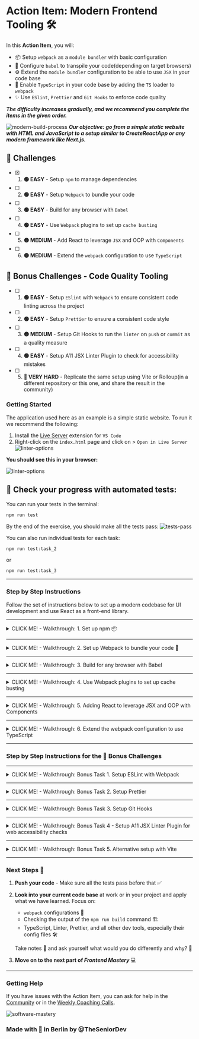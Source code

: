 # Action Item: Modern Frontend Tooling 🛠️

In this **Action Item**, you will:

- 📦 Setup `webpack` as a `module bundler` with basic configuration
- 📓 Configure `babel` to transpile your code(depending on target browsers)
- ⚙️ Extend the `module bundler` configuration to be able to use `JSX` in your code base
- 🤖 Enable `TypeScript` in your code base by adding the `TS` loader to `webpack`
- ✨ Use `ESlint`, `Prettier` and `Git Hooks` to enforce code quality

_**The difficulty increases gradually, and we recommend you complete the items in the given order.**_

![modern-build-process](examples/objective.png)
**_Our objective: go from a simple static website with HTML and JavaScript to a setup similar to CreateReactApp or any modern framework like Next.js._**

## 🚀 Challenges
- [X] 1. **🟢 EASY** - Setup `npm` to manage dependencies
- [ ] 2. **🟢 EASY** - Setup `Webpack` to bundle your code
- [ ] 3. **🟢 EASY** - Build for any browser with `Babel`
- [ ] 4. **🟢 EASY** - Use `Webpack` plugins to set up `cache busting` 
- [ ] 5. **🟡 MEDIUM** - Add React to leverage `JSX` and OOP with `Components`
- [ ] 6. **🟡 MEDIUM** - Extend the `webpack` configuration to use `TypeScript`

## 🎁 Bonus Challenges - Code Quality Tooling
- [ ] 1. **🟢 EASY** - Setup `ESlint` with `Webpack` to ensure consistent code linting across the project
- [ ] 2. **🟢 EASY** - Setup `Prettier` to ensure a consistent code style
- [ ] 3. **🟡 MEDIUM** - Setup Git Hooks to run the `linter` on `push` or `commit` as a quality measure
- [ ] 4. **🟢 EASY** - Setup A11 JSX Linter Plugin to check for accessibility mistakes
- [ ] 5. **🔴 VERY HARD** - Replicate the same setup using Vite or Rolloup(in a different repository or this one, and share the result in the community)


### Getting Started
The application used here as an example is a simple static website. To run it we recommend the following:

1. Install the [Live Server](https://marketplace.visualstudio.com/items?itemName=ritwickdey.LiveServer) extension for `VS Code`
2. Right-click on the `index.html` page and click on > `Open in Live Server`
![linter-options](examples/open_with_live_server.png)

**You should see this in your browser:**

![linter-options](examples/app_preview.png)

## 🏁 Check your progress with automated tests:
 
You can run your tests in the terminal:
```bash
npm run test
```

By the end of the exercise, you should make all the tests pass:
![tests-pass](examples/test_pass/all_tests_pass.png)

You can also run individual tests for each task:
```bash
npm run test:task_2
```

or 

```bash
npm run test:task_3
```


-----

### Step by Step Instructions

Follow the set of instructions below to set up a modern codebase for UI development and use React as a front-end library.

------
<details closed>
<summary>CLICK ME! - Walkthrough: 1. Set up npm 📦</summary>
<br>

**Note: This task was already done, and it is here just for reference, feel free to move on to the next one.**

1.1. To use different packages we need to set up the package manager - `npm` in this folder. In your terminal run:
```bash 
npm init -y
```

1.2. Add a `.gitignore` file to leave the `node_modules` out of your commits:
```bash 
echo "node_modules" > .gitignore 
```
**💡 Save the `.gitignore` file with the code editor to apply the changes.💡**

</details>


----
<details closed>
<summary>CLICK ME! - Walkthrough: 2. Set up Webpack to bundle your code 🎁</summary>
<br>

2.1. Install `webpack` as a development dependency by running:
```bash 
npm install webpack --save-dev
```

2.2. Add an empty `webpack` **configuration file**:
```bash 
echo "module.exports = {}" > webpack.config.js
```

2.3. Add an entry point to your `webpack.config.js` file:
```javascript 
const path = require("path");

module.exports = {
    entry: path.join(__dirname, "src/scripts.js"),
}
```

2.4. Add an `output` property to the `webpack` configuration file:
```javascript 
const path = require("path");

module.exports = {
    ...
    output: {
        path: path.resolve(__dirname, "build"),
        filename: "bundle.js",
    },
    mode: "production"
    ...
}
```

*Webpack will build a **[dependency graph](https://webpack.js.org/concepts/dependency-graph/)** based on our `exports/require` statements and bundle all the modules into a single file.*

2.5. Add a script to build the application for production in the `package.json` file:
```javascript 
    ...
    "scripts": {
        ...,
        "build": "webpack"
    },
    ...
```

2.6. Add `require/export` in your files so `webpack` can bundle your code:

2.6.1 Add exports at the end of the `src/askQuestionSet.js` file:
```javascript

... 
// This line at the bottom of the `src/askQuestionSet.js` file
module.exports = askQuestionSet;
```

2.6.2 Add an import to the top of `src/scripts.js` file:

```javascript
// This line at the top of the `src/scripts.js` file
const askQuestionSet = require("./askQuestionSet");

...
```

2.7. Run the `build` script and check the `/build` folder:
```bash 
npm run build
```

2.8. Add the `/build` folder to the `.gitignore file`:
```bash 
echo "build" >> .gitignore
```

**Save the `.gitignore` file with the code editor to apply the changes.**

2.9. Replace the `script` references with a single one, generated by `webpack`:
```html
    <!-- Replace this -->
    <script src="./src/askQuestionSet.js"></script>
    <script src="./src/scripts.js"></script>

    <!-- With this -->
    <script src="./build/bundle.js"></script>
```

**Open the `index.html` file with live server and check that it still works as expected.**

Check your solution by running the tests for this task in the terminal and make sure they pass:
```bash
npm run test:task_2
```

![tests-task-2](examples/test_pass/tests_task_2.png)

🎉 Congratulations! You are now using `Webpack` as a module bundler. 🎉

#### Solution: Task 2
- 🗂️ CODE SOLUTION - Setting up Webpack - `git checkout solution_task_2`
- 👩🏽‍💻 Video Explanation - [Setting up Webpack](https://www.loom.com/share/3f22d74f031545f79780957acdc002cc?sid=8f438df2-a4fd-4564-a30e-0d7fb665dd23)

</details>

----

<details closed>
<summary>CLICK ME! - Walkthrough: 3. Build for any browser with Babel </summary>
<br>

![babel_and_webpack.png](examples/task_03/babel_and_webpack.png)

Now that we use `webpack` to bundle our code we can extend our workflow in many different ways. The most common one is to add `Babel` as a **code transpiler** so we can build for all browsers but still use the latest `Javascript` features.

> Note: Webpack and also polyfill our code by default, but `babel` has much broader support and more complete polyfills.

[You can try out Babel online here](https://babeljs.io/repl).

Checkout the [Webpack loaders docs here](https://webpack.js.org/loaders/babel-loader). 

Follow the instructions to add `babel` to your code base:

3.1. Install the `babel` loader for `webpack` by running:
```bash
npm install -D babel-loader @babel/core @babel/preset-env webpack
```

3.2. Add the module configuration to your `webpack.config.js` file:
```javascript
module: {
    rules: [
        {
        test: /\.m?js$/,
        exclude: /(node_modules|bower_components)/,
        use: {
            loader: 'babel-loader',
            options: { // our code will be compatible with Internet Explorer 11
                presets: [["@babel/preset-env", { "targets": "IE 11" }]]
            }
        }
        }
    ]
}

```

**The loader will be used by `webpack` any time a `.js` file is found. Webpack will now use babel to translate the code following the configuration.**

3.3 You can now use advanced features like the `ES6` modules in your code. To test it out:

3.3.1 Replace the `common.js` export with an `es6` one in `src/askQuestionSet.js`:
```diff
// Replace:
-module.exports = askQuestionSet;

// With:
+export default askQuestionSet;
```

3.3.2 Replace the `common.js` import with an `es6` one in `src/scripts.js`:
```diff
// Replace:
-const askQuestionSet = require("./askQuestionSet.js");

// With:
+import askQuestionSet from "./askQuestionSet.js";

```

3.4. Run the `build` script again and check the app:

```bash 
npm run build
```
Everything should work just as before.


Check your solution by running the tests for this task in the terminal and make sure they pass:
```bash
npm run test:task_3
```
![tests-task-3](examples/test_pass/tests_task_3.png)

#### Solution: Task 3
- 🗂️ CODE SOLUTION - Adding Babel - `git checkout solution_task_3`
- 👩🏽‍💻 Video Explanation - [Setting up Babel](https://www.loom.com/share/5a7e82e452d74da890f4fbe8b86bbb48?sid=48c53d0f-042f-4a8d-bff9-e221d09280a1)
</details>

----

<details closed>
<summary>CLICK ME! - Walkthrough: 4. Use Webpack plugins to set up cache busting</summary>
<br>

`Webpack` offers many plugins to extend our workflow, optimize our code and improve the development experience. We will use it for now to set up [Cache Busting](https://javascript.plainenglish.io/what-is-cache-busting-55366b3ac022).

> 📝 Note: Cache Busting is a Senior Developer interview question, and we will dive deeper into it in the web performance section.

4.1. Setup `cache busting` by producing a **unique bundle name** every time:
Change the following in your `webpack.config.js` file:

```diff
...
output: {
    path: path.resolve(__dirname, "build"),
-    filename: "bundle.js",
+    filename: "[contenthash].bundle.js",
},
...
```

4.2. Run `build` and check your build folder:
```bash 
npm run build
```

The new bundle should have a unique name, containing an `unique hash`, based on its content:

![linter-options](examples/unique_hash_bundle.png)

**How can we add the unique name automatically to the `index.html` file?**

4.3. Install the [HTMLWebpackPlugin](https://webpack.js.org/plugins/html-webpack-plugin/):
```bash 
npm install --save-dev html-webpack-plugin
```

4.4. Add the following to your `webpack.config.js` file:
```diff
+ const HtmlWebpackPlugin = require('html-webpack-plugin');

module.exports = {
    entry: path.join(__dirname, "src/scripts.js"),
    output: {
        path: path.resolve(__dirname, "build"),
        filename: "[contenthash].bundle.js",
    },
+   plugins: [new HtmlWebpackPlugin({
+       template: path.join(__dirname, "public", "index.html")
+   })],
    mode: "production",
    module: {
        rules: [
            {
            test: /\.m?js$/,
            exclude: /(node_modules|bower_components)/,
            use: {
                loader: 'babel-loader',
                options: { // our code will be compatible with Internet Explorer 11
                    presets: [["@babel/preset-env", { "targets": "IE 11" }]]
                }
            }
            }
        ]
    }
}
```

4.5. Create a `/public` folder(this is sort of an industry standard/convention):
```bash 
mkdir public
```

**Note: the `/public` folder will be served from a CND most likelly - is where static assets like images or font files should go.**

4.6. Move the `index.html` file to the public folder:
```bash 
mv index.html public/index.html
```

4.7. Remove the `<script>` tag from the `.html` file:
```diff
    <h1>Software Mastery</h1>
    <button id="btn-one">Click Me</button>
-   <script src="./build/bundle.js"></script>
```

4.8. Remove the `build` folder:
```bash 
rm -rf build
```

4.9. Run `build` and check your build folder:
```bash 
npm run build
```
*You should see something like this:*
![html-output](examples/html_webpack_plugin_build.png)

**The plugin will add the generated bundles to the `html` file automatically:**
![script](examples/bundle_script.png)

Check your solution by running the tests for this task in the terminal and make sure they pass:
```bash
npm run test:task_4
```

![tests-task-4](examples/test_pass/tests_task_4.png)

#### Solution: Task 4
- 🗂️ CODE SOLUTION - Setting up the HTMLWebpackPlugin - `git checkout solution_task_4`
- 👩🏽‍💻 Video Explanation - [Setting up Cache Busting with Webpack](https://www.loom.com/share/f24f68b42d64457d928d69560d17fbf1?sid=dd53c0f7-fd27-43ac-b4a5-b84d6dce204c)

</details>

----

<details closed>
<summary>CLICK ME! - Walkthrough: 5. Adding React to leverage JSX and OOP with Components </summary>
<br>

5.1. Add `react-presets` for `Babel` as a dependency
```bash 
npm install --save-dev @babel/preset-react
```

5.2. Add react presets to the babel config in the `webpack` file:
```diff
    mode: "production",
    module: {
        rules: [
            {
+               test: /\.m?js|jsx$/,
                exclude: /(node_modules|bower_components)/,
                use: {
                        loader: 'babel-loader',
                        options: { // our code will be compatible with Internet Explorer 11
+                       presets: ["@babel/preset-react", ["@babel/preset-env", { "targets":   "IE 11" }]]
                    }
                }
            }
        ]
    }
```

5.3. Delete our old `code` as we will use `React` instead:
```bash 
rm src/askQuestionSet.js
rm src/scripts.js
```

5.4. Add `react` and `react-dom` as a dependency:
```bash 
npm install react-dom react
```

5.5. Add the new `React` code:
```bash 
touch src/index.jsx
```

In the `src/index.jsx` file add:
```javascript
import { createRoot } from 'react-dom/client';
import React from "react";

function App() {
    return (
        <div>
            <h3>Hello There! What is your name?</h3>
            <input></input>
            <button onClick={() => alert("Hello")}>Say Hello</button>
        </div>
    );
}

const root = createRoot(document.getElementById('root'));

root.render(<App />);
```

5.6. Change the entry point in the `webpack.config.js` file:
```diff
module.exports = {
...
-    entry: path.join(__dirname, "src/scripts.js"),
+    entry: path.join(__dirname, "src/index.jsx"),
...
}
```

5.7. In the `public/index.html` file add:
```html
<!DOCTYPE html>
<html lang="en">
<head>
    ...
</head>
<body> 
    <div id="root"></div>
</body>
</html>
```

5.8. Run the `build`, check the build folder and the browser:
```bash 
npm run build
```

5.9. Add a `development server` to improve the experience.

5.9.1 Extend the `webpack.config.js`:
```diff
module.exports = {
...
+    devServer: {
+       port: 3000
+},
...
}
```

5.9.2 Add a `dev` command to your `npm` scripts:
```diff 
module.exports = {
    ...
"scripts": {
        ...,
+        "dev": "webpack serve"
    },
    ...
}
```

5.9.3. Run the `dev` script and check the terminal and the browser:
```bash 
npm run dev
```
![script](examples/dev_server.png)

#### Congratulations, you are now using `React` with your very own Babel and Webpack setup!

Check your solution by running the tests for this task in the terminal and make sure they pass:
```bash
npm run test:task_5
```
![tests-task-5](examples/test_pass/tests_task_5.png)

#### Solution: Task 5
- 🗂️ CODE SOLUTION - Adding `React.js` - `git checkout solution_task_5`
- 👩🏽‍💻 Video Explanation - [Adding React.js](https://www.loom.com/share/b0f3af02e88d4685b7ff9c91cc848414?sid=3d9af127-852a-4e13-a11b-637dffd0d35d)

</details>

----

<details closed>
<summary>CLICK ME! - Walkthrough: 6. Extend the webpack configuration to use TypeScript</summary>
<br>

![ts-loader-and-babel](examples/task_06/ts-loader-and-babel.png)

Add `Typescript` using the [ts-loader](https://webpack.js.org/guides/typescript/)

6.1 Add the needed dependencies:
```bash
npm install --save-dev typescript ts-loader
```

6.2 Extend the `webpack` configuration to use `TypeScript`:
```diff
module: {
    rules: [
    {
        test: /\.m?js$/,
        exclude: /(node_modules|bower_components)/,
        use: {
            loader: 'babel-loader',
            options: { // our code will be compatible with Internet Explorer 11
                presets: [["@babel/preset-env", { "targets": "IE 11" }]]
            }
        }  
    }
+     {
+        test: /\.tsx?$/,
+         use: 'ts-loader',
+        exclude: /node_modules/,
+      },
    ],
},
```

6.3 Add a `tsconfig.json` file in the root folder. You can use the default `React` configuration here:
```json
{
    "compilerOptions": {
        "module": "commonjs",
        "noImplicitAny": true,
        "removeComments": true,
        "preserveConstEnums": true,
        "sourceMap": true,
        "esModuleInterop": true,
        "jsx": "react"
    },
    "include": [
        "src"
    ],
    "exclude": [
        "node_modules"
    ]
}
```

6.4 Change your files from `.jsx` to `.tsx` and you can now use static typing
```javascript
import { createRoot } from 'react-dom/client';
import React from "react";

function App() {
    return (
        <div>
            <h3>Hello There! What is your name?</h3>
            <input></input>
            <button onClick={() => alert("Hello")}>Say Hello</button>
        </div>
    );
}

const root = createRoot(document.getElementById('root'));

root.render(<App />);
```

You will need to install the react types to avoid any type errors. In your terminal:
```
npm i --save-dev @types/react-dom
```

6.5 Change your entry point in the `webpack.config.js` file to match the `.tsx` file:
```diff
module.exports = {
    ...
    mode: "development",
-   entry: path.join(__dirname, "src/index.tsx"),
+   entry: path.join(__dirname, "src/index.tsx"),
    ...
}
```

6.6 Run the app again and make sure everything compiles:
```bash
npm run dev
```

Check your solution by running the tests for this task in the terminal and make sure they pass:
```bash
npm run test:task_6
```
![tests-task-6](examples/test_pass/tests_task_5.png)


#### Solution: Task 6
- 🗂️ CODE SOLUTION - Adding `TypeScript` - `git checkout solution_task_6`
- 👩🏽‍💻 Video Explanation - [Adding TypeScript](https://www.loom.com/share/3f0c5b1decd940ffa0e59c90ecc8290f?sid=f6f60405-cf76-43c2-9b58-eb09ec347947)

</details>

----

### Step by Step Instructions for the 🎁 Bonus Challenges

---

<details closed>
<summary>CLICK ME! - Walkthrough: Bonus Task 1. Setup ESLint with Webpack</summary>
<br>

`Eslint` helps in identifying and reporting on patterns found in ECMAScript/JavaScript code, to make code more consistent and avoiding bugs.

1. Initialize ESLint configuration:
```bash 
npx eslint --init
```

2. Follow the prompts to set up ESLint based on your preferences (style, frameworks used, etc):

![eslint-setup](examples/bonus_tasks/task_01/eslint_config.png)

2.0 You will have to install some config dependencies, `eslint` will do it for you, just select `yes` when prompted:

![eslint-dependencies](examples/bonus_tasks/task_01/install_all_dependencies.png)

2.1 Due to compatibility issues, we had to install `eslint v8.0`:
![eslint-version](examples/bonus_tasks/task_01/eslint_version_select.png)

3. Once configured, you can add a script in your `package.json` to run Eslint:
```json
"scripts": {
    "lint": "eslint /src --fix"
}
```

> Note: The `--fix` flag will automatically fix some of the issues found by `ESLint`.

4. Run `ESLint` to check your code:
```bash
npm run lint
```

ESLint will now check your code for any issues based on the rules specified in your configuration.

To make `ESLint` work with VS code you need to install the [ESLint VSCode plugin from here](https://marketplace.visualstudio.com/items?itemName=dbaeumer.vscode-eslint).


5. You migh need to tweak the configuration to make it work well with `React`. In our case, we had to add the detect config, see below our final configuration:

```diff
import globals from "globals";
import pluginJs from "@eslint/js";
import tseslint from "typescript-eslint";
import pluginReactConfig from "eslint-plugin-react/configs/recommended.js";

export default [
  {files: ["src/**/*.{js,mjs,cjs,ts,jsx,tsx}"]},
  { languageOptions: { parserOptions: { ecmaFeatures: { jsx: true } } } },
  {languageOptions: { globals: globals.browser }},
  pluginJs.configs.recommended,
  ...tseslint.configs.recommended,
  pluginReactConfig,
+ {settings: { react: { version: "detect" } }}
];
```

##### Now we can integrate `linting` in our build process, so every time we build the application, we also check the code quality.

6. Install the `Webpack` plugin for `ESLint`:
```bash
npm install eslint-webpack-plugin --save-dev
```
See [the plugin documentation here](https://webpack.js.org/plugins/eslint-webpack-plugin/).

7. And extend the `webpack.config.js` file:
```diff
+const ESLintPlugin = require('eslint-webpack-plugin');

module.exports = {
  // ...
  plugins: [
    new HtmlWebpackPlugin({
      template: path.join(__dirname, "public", "index.html"),
    }),
+   new ESLintPlugin({
+      extensions: ['ts', 'tsx', 'js', 'jsx'], 
+      fix: true, 
+      configType: 'flat',
+      eslintPath: 'eslint/use-at-your-own-risk',
+   })
  ],
};
```

> Note: As `eslint` version 9.0 is still being adopted some compatibility issues might appear. 

You will now get `ESLint` warnings and errors every time you build the application.

You can check `ESLlint` works by adding an unused constant to our `index.jsx` file:
```diff
import { createRoot } from 'react-dom/client';
import React from "react";

+const test = "an unused constant";

function App() {
    return (
        <div>
            <h3>Hello There! What is your name?</h3>
            <input></input>
            <button onClick={() => alert("Hello")}>Say Hello</button>
        </div>
    );
}

const root = createRoot(document.getElementById('root'));

root.render(<App />);
```

And then run the `lint` script:
```bash
npm run lint
```

You should see the following error:

![eslint-error](examples/bonus_tasks/task_01/lint_error_example.png)


#### Congratulations, you are now using `ESLint` to enforce code quality in your project!

### Linter Setup for Jest
To be able to use jest global variables like `test` and `describe` we need to extend our `ESLint` configuration. Add the following to the `eslint.config.js`. First install the `eslint-plugin-jest`:
```bash
npm install eslint-plugin-jest --save-dev
```

And then extend the `eslint.config.js` file like this:
```diff
+import jest from 'eslint-plugin-jest'

export default [
  {files: ["src/**/*.{js,mjs,cjs,ts,jsx,tsx}"]},
  { languageOptions: { parserOptions: { ecmaFeatures: { jsx: true } } } },
  {languageOptions: { globals: globals.browser }},
  pluginJs.configs.recommended,
  ...tseslint.configs.recommended,
+ jest.configs['flat/style'],
  pluginReactConfig,
  {settings: { react: { version: "detect" } }}
];
```
> Note: open any of the tests files and check if the `describe` and `test` functions are recognized by the linter. You should have no linting errors.

#### Solution: Bonus Task 1
- 🗂️ CODE SOLUTION - Setting up `ESLint` - `git checkout new_bonus_task_01`

</details>

---

<details closed>
<summary>CLICK ME! - Walkthrough: Bonus Task 2. Setup Prettier</summary>
<br>

Prettier is an opinionated code formatter that supports many file types and enforces a consistent style.

1. Install Prettier:
```bash 
npm install --save-dev eslint-plugin-prettier eslint-config-prettier
npm install --save-dev --save-exact prettier
```

2. Create a `.prettierrc` file to configure Prettier:
```bash 
echo "{}" > .prettierrc
```

> Note: We will leave the configuration empty for now, but you can customize it to fit your needs.

3. Add the `prettier` preset to your `eslint` configuration:
```diff
extends:
...
import pluginJs from "@eslint/js";
import tseslint from "typescript-eslint";
import pluginReactConfig from "eslint-plugin-react/configs/recommended.js";
+import eslintPluginPrettierRecommended from "eslint-plugin-prettier/recommended";

export default [

  ...
  pluginJs.configs.recommended,
  ...tseslint.configs.recommended,
  pluginReactConfig,
  { settings: { react: { version: "detect" } } },
+ eslintPluginPrettierRecommended
];


```

4. Run the linter again, and have it format your code with prettier according to the rules specified in your `.prettierrc` file:
```bash
npm run lint
```

**NOTE: Prettier is optional, for most projects, `Eslint` is enough.**

To make `Prettier` work as the default formatter in VSCode you need to install the [VSCode plugin for Prettier from here](https://marketplace.visualstudio.com/items?itemName=esbenp.prettier-vscode).

#### Solution: Bonus Task 2
- 🗂️ CODE SOLUTION - Setting up `Prettier` as code formatter - `git checkout new_bonus_task_02`

</details>

---

<details closed>
<summary>CLICK ME! - Walkthrough: Bonus Task 3. Setup Git Hooks</summary>
<br>

Git Hooks can be used to run scripts at certain points in Git's execution process. This will enforce code quality and prevent bad code from being committed.

1. Install Husky, which simplifies the use of Git hooks:
```bash 
npx husky-init && npm install
```

2. Edit the husky pre-commit hook in `.husky/pre-commit` to run your linter and tests:
```bash
#!/bin/sh
. "$(dirname "$0")/_/husky.sh"

npm run lint && npm test
```

3. Make a change to your code, stage that change and commit:
```bash
git add .
git commit -m "some commit name here"
```

You should see the linter and tests run before the commit is made:
![git-hooks](examples/bonus_tasks/task_03/git_hooks.png)

4. [Optional] Setup `lint-staged` so we only lint and format the code that has changed in the commit, not the whole codebase. This will make the pre-commit hooks faster on larget codebases and make sure the developer experience is still great. [Check out the docs here](https://github.com/lint-staged/lint-staged?tab=readme-ov-file#installation-and-setup).

With these hooks, your code will be automatically linted and tested before each commit or push, helping to maintain code quality.

#### Solution: Bonus Task 3
- 🗂️ CODE SOLUTION - Setting up `Git Hooks` with `husky` - `git checkout new_bonus_task_03`

</details>

----

<details closed>
<summary>CLICK ME! - Walkthrough: Bonus Task 4 - Setup A11 JSX Linter Plugin for web accessibility checks </summary>
<br>

We can now extend our tooling to make sure it also helps us write applications that follow **Web Accessibility** best practices. We will use [this linter plugin for this](https://www.npmjs.com/package/eslint-plugin-jsx-a11y).

> Note: Most single page application frameworks include this plugin out of the box - is an industry best practice.

1. Install the a11y plugin for the linter:
 ```bash 
 npm install eslint-plugin-jsx-a11y --save-dev
 ```

2. Extend the linter configuration:
```diff
import tseslint from "typescript-eslint";
import pluginReactConfig from "eslint-plugin-react/configs/recommended.js";
import eslintPluginPrettierRecommended from "eslint-plugin-prettier/recommended";
+import jsxA11y from "eslint-plugin-jsx-a11y";

export default [
  ...,
  pluginReactConfig,
  { settings: { react: { version: "detect" } } },
  eslintPluginPrettierRecommended,
+ jsxA11y.flatConfigs.recommended
];
```

3. Test your config. In the react app, add an `<img />` element without the `alt` text attribute:
```diff
import { createRoot } from "react-dom/client";
import React from "react";

function App() {
  return (
    <div>
      <h3>Hello There! What is your name?</h3>
      <input onChange={() => console.log("test")}></input>
      <button onClick={() => alert("Hello")}>Say Hello</button>
+     <img src=""></img>
    </div>
  );
}

const root = createRoot(document.getElementById("root"));

root.render(<App />);
```

And then save the file.

4. Run the linter in your terminal:
```bash
npm run lint
```

5. You should see the following error:
![accesability_linter_error](examples/bonus_tasks/task_04/accesability_linter_error.png)

6. Add an `alt` text to make the linter rule pass:
```diff
import { createRoot } from "react-dom/client";
import React from "react";

function App() {
  return (
    <div>
      <h3>Hello There! What is your name?</h3>
      <input onChange={() => console.log("test")}></input>
      <button onClick={() => alert("Hello")}>Say Hello</button>
-     <img src=""></img>
+     <img src="" alt="my logo"></img>
    </div>
  );
}

const root = createRoot(document.getElementById("root"));

root.render(<App />);
```

> Note: we will dive deeper into `Accessibility` later in this chapter, for now just keep in mind we can use the linter to automatically check for some common accessibility mistakes directly in our code editor.

#### Solution: Bonus Task 4
- 🗂️ CODE SOLUTION - Setting up the `A11Y` plugin - `git checkout solution_bonus_task_4`

</details>

----

<details closed>
<summary>CLICK ME! - Walkthrough: Bonus Task 5. Alternative setup with Vite</summary>
<br>

🌟 A true **senior** can apply the mental models and methodologies regardless of the implementation. In this task, we challenge you to re-create the same setup, by yourself using a completely different set of tools of your choice. We recommend you try:

1. 📦 Module bundler - use [Vite](https://vitejs.dev/)
2. 🖼️ Component Framework - use [Vue.js](https://vuejs.org/)

We give you complete freedom on the rest of the choices. Once you are done, share your setup and your choices in the [Community](https://www.skool.com/software-mastery) or the [Weekly Coaching Calls](https://www.skool.com/software-mastery/calendar) to get feedback.

🍀 Good Luck!

</details>

----
### Next Steps 🚀

1. **Push your code** - Make sure all the tests pass before that ✅
2. **Look into your current code base** at work or in your project and apply what we have learned. Focus on:
   - `webpack` configurations 🔧
   - Checking the output of the `npm run build` command 🏗️
   - TypeScript, Linter, Prettier, and all other dev tools, especially their config files 🛠️

   Take notes 📝 and ask yourself what would you do differently and why? 🤔
3. **Move on to the next part of *Frontend Mastery*** 💻
----

### Getting Help
If you have issues with the Action Item, you can ask for help in the [Community](https://www.skool.com/software-mastery) or in the [Weekly Coaching Calls](https://www.skool.com/software-mastery/calendar).

![software-mastery](examples/software_mastery_2024.png)

### Made with :orange_heart: in Berlin by @TheSeniorDev
